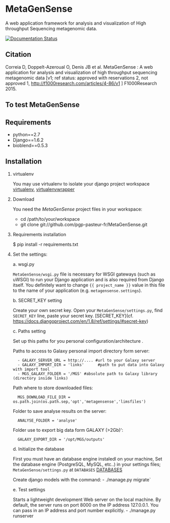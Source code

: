 MetaGenSense
============

A web application framework for analysis and visualization of High throughput Sequencing metagenomic data.

[![Documentation Status](https://readthedocs.org/projects/metagensense/badge/?version=latest)](http://metagensense.readthedocs.io/en/latest/?badge=latest)


Citation
--------

   Correia D, Doppelt-Azeroual O, Denis JB et al. MetaGenSense : A web application for analysis and visualization of high     throughput sequencing metagenomic data [v1; ref status: approved with reservations 2, not approved 1,     http://f1000research.com/articles/4-86/v1 ] F1000Research 2015.

To test MetaGenSense
----------

Requirements
------------

- python==2.7
- Django==1.6.2
- bioblend==0.5.3

Installation
------------

1. virtualenv

    You may use virtualenv to isolate your django project workspace [virtualenv](http://www.virtualenv.org/),
   [virtualenvwrapper](http://www.doughellmann.com/projects/virtualenvwrapper/)

2. Download

    You need the *MetaGenSense* project files in your workspace:

      - cd /path/to/your/workspace
      - git clone git://github.com/pgp-pasteur-fr/MetaGenSense.git

3. Requirements installation

   $ pip install -r requirements.txt

4. Set the settings: 

   a. wsgi.py
   
     `MetaGenSense/wsgi.py` file is necessary for WSGI gateways (such as uWSGI) to run your Django application and is also
     required from Django itself. You definitely want to change `{{ project_name }}` value in this file to the name of your
     application (e.g. `metagensense.settings`).

   b. SECRET_KEY setting
   
     Create your own secret key. Open your `MetaGenSense/settings.py`, find `SECRET_KEY` line, paste your secret key.
     [SECRET_KEY](cf. https://docs.djangoproject.com/en/1.8/ref/settings/#secret-key)

   c. Paths setting
   
     Set up this paths for you personal configuration/architecture .

     Paths to access to Galaxy personal import directory form server:

         - GALAXY_SERVER_URL = http://.... #url to your Galaxy server
         - GALAXY_IMPORT_DIR = 'links'      #path to put data into Galaxy with import tool
         - MGS_GALAXY_FOLDER = '/MGS' #absolute path to Galaxy library (directory inside links)
    

     Path where to store downloaded files:

         MGS_DOWNLOAD_FILE_DIR = os.path.join(os.path.sep,'opt','metagensense','limsfiles')

     Folder to save analyse results on the server:

         ANALYSE_FOLDER = 'analyse'

     Folder use to export big data form GALAXY (>2Gb)':

         GALAXY_EXPORT_DIR = '/opt/MGS/outputs'


   d. Initialize the database
   
     First you must have an database engine instaledl on your machine, 
     Set the database engine (PostgreSQL, MySQL, etc..) in your settings files; `MetaGenSense/settings.py` at `DATABASES` 
     [DATABASES](https://docs.djangoproject.com/en/1.8/ref/settings/#databases)
     
     Create django models with the command: 
         - ./manage.py migrate`

   e. Test settings

     Starts a lightweight development Web server on the local machine. 
     By default, the server runs on port 8000 on the IP address 127.0.0.1. 
     You can pass in an IP address and port number explicitly.
         - ./manage.py runserver



